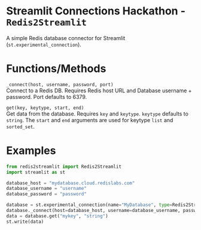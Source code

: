 # Streamlit Connections Hackathon - `Redis2Streamlit`
A simple Redis database connector for Streamlit (`st.experimental_connection`).

# Functions/Methods

`_connect(host, username, password, port)`  
Connect to a Redis DB. Requires Redis host URL and Database username + password. Port defaults to 6379.
  
    
`get(key, keytype, start, end)`  
Get data from the database. Requires `key` and `keytype`. `keytype` defaults to `string`.
The `start` and `end` arguments are used for keytype `list` and `sorted_set`.  

# Examples  
```python
from redis2streamlit import Redis2Streamlit
import streamlit as st

database_host = "mydatabase.cloud.redislabs.com"
database_username = "username"
database_password = "password"

database = st.experimental_connection(name="MyDatabase", type=Redis2Streamlit)
database._connect(host=database_host, username=database_username, password=database_password)
data = database.get("mykey", "string")
st.write(data)
```
